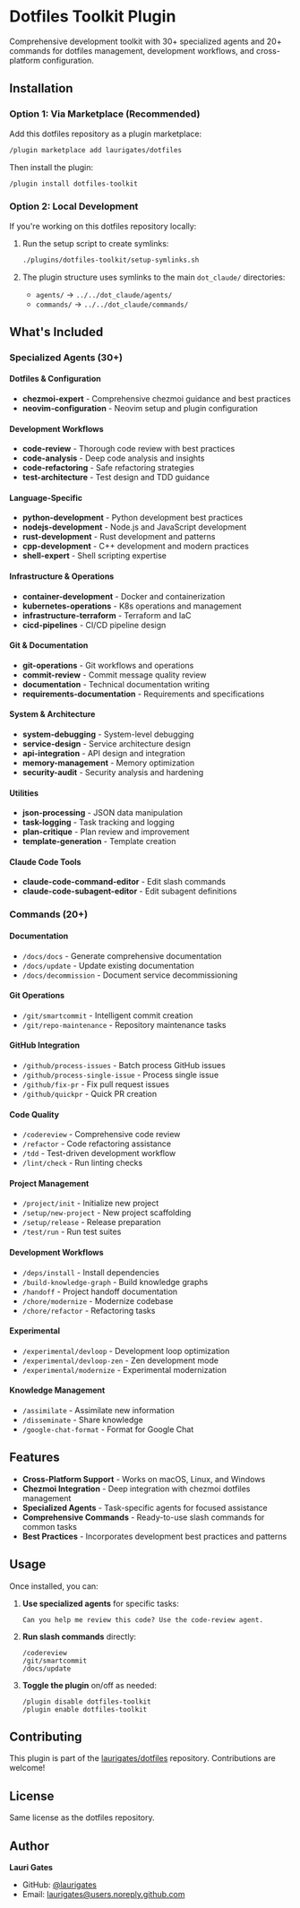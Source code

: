 # Dotfiles Toolkit Plugin

Comprehensive development toolkit with 30+ specialized agents and 20+ commands for dotfiles management, development workflows, and cross-platform configuration.

## Installation

### Option 1: Via Marketplace (Recommended)

Add this dotfiles repository as a plugin marketplace:

```bash
/plugin marketplace add laurigates/dotfiles
```

Then install the plugin:

```bash
/plugin install dotfiles-toolkit
```

### Option 2: Local Development

If you're working on this dotfiles repository locally:

1. Run the setup script to create symlinks:
   ```bash
   ./plugins/dotfiles-toolkit/setup-symlinks.sh
   ```

2. The plugin structure uses symlinks to the main `dot_claude/` directories:
   - `agents/` → `../../dot_claude/agents/`
   - `commands/` → `../../dot_claude/commands/`

## What's Included

### Specialized Agents (30+)

#### Dotfiles & Configuration
- **chezmoi-expert** - Comprehensive chezmoi guidance and best practices
- **neovim-configuration** - Neovim setup and plugin configuration

#### Development Workflows
- **code-review** - Thorough code review with best practices
- **code-analysis** - Deep code analysis and insights
- **code-refactoring** - Safe refactoring strategies
- **test-architecture** - Test design and TDD guidance

#### Language-Specific
- **python-development** - Python development best practices
- **nodejs-development** - Node.js and JavaScript development
- **rust-development** - Rust development and patterns
- **cpp-development** - C++ development and modern practices
- **shell-expert** - Shell scripting expertise

#### Infrastructure & Operations
- **container-development** - Docker and containerization
- **kubernetes-operations** - K8s operations and management
- **infrastructure-terraform** - Terraform and IaC
- **cicd-pipelines** - CI/CD pipeline design

#### Git & Documentation
- **git-operations** - Git workflows and operations
- **commit-review** - Commit message quality review
- **documentation** - Technical documentation writing
- **requirements-documentation** - Requirements and specifications

#### System & Architecture
- **system-debugging** - System-level debugging
- **service-design** - Service architecture design
- **api-integration** - API design and integration
- **memory-management** - Memory optimization
- **security-audit** - Security analysis and hardening

#### Utilities
- **json-processing** - JSON data manipulation
- **task-logging** - Task tracking and logging
- **plan-critique** - Plan review and improvement
- **template-generation** - Template creation

#### Claude Code Tools
- **claude-code-command-editor** - Edit slash commands
- **claude-code-subagent-editor** - Edit subagent definitions

### Commands (20+)

#### Documentation
- `/docs/docs` - Generate comprehensive documentation
- `/docs/update` - Update existing documentation
- `/docs/decommission` - Document service decommissioning

#### Git Operations
- `/git/smartcommit` - Intelligent commit creation
- `/git/repo-maintenance` - Repository maintenance tasks

#### GitHub Integration
- `/github/process-issues` - Batch process GitHub issues
- `/github/process-single-issue` - Process single issue
- `/github/fix-pr` - Fix pull request issues
- `/github/quickpr` - Quick PR creation

#### Code Quality
- `/codereview` - Comprehensive code review
- `/refactor` - Code refactoring assistance
- `/tdd` - Test-driven development workflow
- `/lint/check` - Run linting checks

#### Project Management
- `/project/init` - Initialize new project
- `/setup/new-project` - New project scaffolding
- `/setup/release` - Release preparation
- `/test/run` - Run test suites

#### Development Workflows
- `/deps/install` - Install dependencies
- `/build-knowledge-graph` - Build knowledge graphs
- `/handoff` - Project handoff documentation
- `/chore/modernize` - Modernize codebase
- `/chore/refactor` - Refactoring tasks

#### Experimental
- `/experimental/devloop` - Development loop optimization
- `/experimental/devloop-zen` - Zen development mode
- `/experimental/modernize` - Experimental modernization

#### Knowledge Management
- `/assimilate` - Assimilate new information
- `/disseminate` - Share knowledge
- `/google-chat-format` - Format for Google Chat

## Features

- **Cross-Platform Support** - Works on macOS, Linux, and Windows
- **Chezmoi Integration** - Deep integration with chezmoi dotfiles management
- **Specialized Agents** - Task-specific agents for focused assistance
- **Comprehensive Commands** - Ready-to-use slash commands for common tasks
- **Best Practices** - Incorporates development best practices and patterns

## Usage

Once installed, you can:

1. **Use specialized agents** for specific tasks:
   ```
   Can you help me review this code? Use the code-review agent.
   ```

2. **Run slash commands** directly:
   ```
   /codereview
   /git/smartcommit
   /docs/update
   ```

3. **Toggle the plugin** on/off as needed:
   ```
   /plugin disable dotfiles-toolkit
   /plugin enable dotfiles-toolkit
   ```

## Contributing

This plugin is part of the [laurigates/dotfiles](https://github.com/laurigates/dotfiles) repository. Contributions are welcome!

## License

Same license as the dotfiles repository.

## Author

**Lauri Gates**
- GitHub: [@laurigates](https://github.com/laurigates)
- Email: laurigates@users.noreply.github.com
